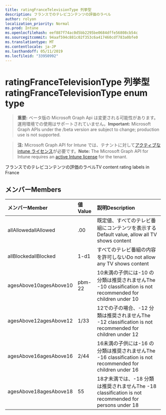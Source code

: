 ```yaml
---
title: ratingFranceTelevisionType 列挙型
description: フランスでのテレビコンテンツの評価のラベル
author: rolyon
localization_priority: Normal
ms.prod: Intune
ms.openlocfilehash: eef887f74ac0d5bb2295be0684dffe56808cb54c
ms.sourcegitcommit: 94aaf594c881c02f353c6a417460cdf783a0bfe0
ms.translationtype: MT
ms.contentlocale: ja-JP
ms.lasthandoff: 05/11/2019
ms.locfileid: "33950992"
---
```

# <a name="ratingfrancetelevisiontype-enum-type"></a><span data-ttu-id="0b504-103">ratingFranceTelevisionType 列挙型</span><span class="sxs-lookup"><span data-stu-id="0b504-103">ratingFranceTelevisionType enum type</span></span>

> <span data-ttu-id="0b504-104">**重要:** ベータ版の Microsoft Graph Api は変更される可能性があります。運用環境での使用はサポートされていません。</span><span class="sxs-lookup"><span data-stu-id="0b504-104">**Important:** Microsoft Graph APIs under the /beta version are subject to change; production use is not supported.</span></span>

> <span data-ttu-id="0b504-105">**注:** Microsoft Graph API for Intune では、テナントに対して[アクティブな intune ライセンス](https://go.microsoft.com/fwlink/?linkid=839381)が必要です。</span><span class="sxs-lookup"><span data-stu-id="0b504-105">**Note:** The Microsoft Graph API for Intune requires an [active Intune license](https://go.microsoft.com/fwlink/?linkid=839381) for the tenant.</span></span>

<span data-ttu-id="0b504-106">フランスでのテレビコンテンツの評価のラベル</span><span class="sxs-lookup"><span data-stu-id="0b504-106">TV content rating labels in France</span></span>

## <a name="members"></a><span data-ttu-id="0b504-107">メンバー</span><span class="sxs-lookup"><span data-stu-id="0b504-107">Members</span></span>
|<span data-ttu-id="0b504-108">メンバー</span><span class="sxs-lookup"><span data-stu-id="0b504-108">Member</span></span>|<span data-ttu-id="0b504-109">値</span><span class="sxs-lookup"><span data-stu-id="0b504-109">Value</span></span>|<span data-ttu-id="0b504-110">説明</span><span class="sxs-lookup"><span data-stu-id="0b504-110">Description</span></span>|
|:---|:---|:---|
|<span data-ttu-id="0b504-111">allAllowed</span><span class="sxs-lookup"><span data-stu-id="0b504-111">allAllowed</span></span>|<span data-ttu-id="0b504-112">.0</span><span class="sxs-lookup"><span data-stu-id="0b504-112">0</span></span>|<span data-ttu-id="0b504-113">既定値、すべてのテレビ番組にコンテンツを表示する</span><span class="sxs-lookup"><span data-stu-id="0b504-113">Default value, allow all TV shows content</span></span>|
|<span data-ttu-id="0b504-114">allBlocked</span><span class="sxs-lookup"><span data-stu-id="0b504-114">allBlocked</span></span>|<span data-ttu-id="0b504-115">1-d</span><span class="sxs-lookup"><span data-stu-id="0b504-115">1</span></span>|<span data-ttu-id="0b504-116">すべてのテレビ番組の内容を許可しない</span><span class="sxs-lookup"><span data-stu-id="0b504-116">Do not allow any TV shows content</span></span>|
|<span data-ttu-id="0b504-117">agesAbove10</span><span class="sxs-lookup"><span data-stu-id="0b504-117">agesAbove10</span></span>|<span data-ttu-id="0b504-118">pbm-2</span><span class="sxs-lookup"><span data-stu-id="0b504-118">2</span></span>|<span data-ttu-id="0b504-119">10未満の子供には-10 の分類は推奨されません</span><span class="sxs-lookup"><span data-stu-id="0b504-119">The -10 classification is not recommended for children under 10</span></span>|
|<span data-ttu-id="0b504-120">agesAbove12</span><span class="sxs-lookup"><span data-stu-id="0b504-120">agesAbove12</span></span>|<span data-ttu-id="0b504-121">1/3</span><span class="sxs-lookup"><span data-stu-id="0b504-121">3</span></span>|<span data-ttu-id="0b504-122">12での子の場合、-12 分類は推奨されません</span><span class="sxs-lookup"><span data-stu-id="0b504-122">The -12 classification is not recommended for children under 12</span></span>|
|<span data-ttu-id="0b504-123">agesAbove16</span><span class="sxs-lookup"><span data-stu-id="0b504-123">agesAbove16</span></span>|<span data-ttu-id="0b504-124">2/4</span><span class="sxs-lookup"><span data-stu-id="0b504-124">4</span></span>|<span data-ttu-id="0b504-125">16未満の子供には-16 の分類は推奨されません</span><span class="sxs-lookup"><span data-stu-id="0b504-125">The -16 classification is not recommended for children under 16</span></span>|
|<span data-ttu-id="0b504-126">agesAbove18</span><span class="sxs-lookup"><span data-stu-id="0b504-126">agesAbove18</span></span>|<span data-ttu-id="0b504-127">5</span><span class="sxs-lookup"><span data-stu-id="0b504-127">5</span></span>|<span data-ttu-id="0b504-128">18才未満では、-18 分類は推奨されません</span><span class="sxs-lookup"><span data-stu-id="0b504-128">The -18 classification is not recommended for persons under 18</span></span>|




